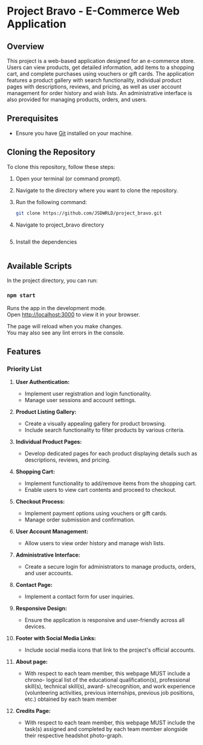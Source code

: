# Project Bravo - E-Commerce Web Application

## Overview
This project is a web-based application designed for an e-commerce store. Users can view products, get detailed information, add items to a shopping cart, and complete purchases using vouchers or gift cards. The application features a product gallery with search functionality, individual product pages with descriptions, reviews, and pricing, as well as user account management for order history and wish lists. An administrative interface is also provided for managing products, orders, and users.

## Prerequisites

- Ensure you have [Git](https://git-scm.com/) installed on your machine.

## Cloning the Repository

To clone this repository, follow these steps:

1. Open your terminal (or command prompt).
2. Navigate to the directory where you want to clone the repository.
3. Run the following command:

   ```bash
   git clone https://github.com/JSDWRLD/project_bravo.git

4. Navigate to project_bravo directory
   ```cd project_bravo

5. Install the dependencies
   ```npm install

## Available Scripts

In the project directory, you can run:

### `npm start`

Runs the app in the development mode.\
Open [http://localhost:3000](http://localhost:3000) to view it in your browser.

The page will reload when you make changes.\
You may also see any lint errors in the console.

## Features
### Priority List
1. **User Authentication:**
   - Implement user registration and login functionality.
   - Manage user sessions and account settings.

2. **Product Listing Gallery:**
   - Create a visually appealing gallery for product browsing.
   - Include search functionality to filter products by various criteria.

3. **Individual Product Pages:**
   - Develop dedicated pages for each product displaying details such as descriptions, reviews, and pricing.

4. **Shopping Cart:**
   - Implement functionality to add/remove items from the shopping cart.
   - Enable users to view cart contents and proceed to checkout.

5. **Checkout Process:**
   - Implement payment options using vouchers or gift cards.
   - Manage order submission and confirmation.

6. **User Account Management:**
   - Allow users to view order history and manage wish lists.

7. **Administrative Interface:**
   - Create a secure login for administrators to manage products, orders, and user accounts.

8. **Contact Page:**
   - Implement a contact form for user inquiries.

9. **Responsive Design:**
   - Ensure the application is responsive and user-friendly across all devices.

10. **Footer with Social Media Links:**
    - Include social media icons that link to the project's official accounts.

11. **About page:**
    - With respect to each team member, this webpage MUST include a chrono- logical list of the educational qualification(s), professional skill(s), technical skill(s), award- s/recognition, and work experience (volunteering activities, previous internships, previous job positions, etc.) obtained by each team member

12. **Credits Page:**
    - With respect to each team member, this webpage MUST include the task(s) assigned and completed by each team member alongside their respective headshot photo-graph.
